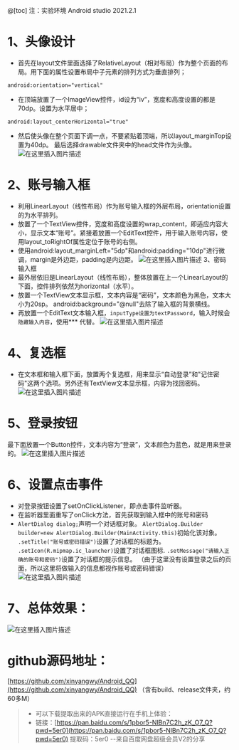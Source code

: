 @[toc]
注：实验环境 Android studio 2021.2.1
# 1、头像设计
+ 首先在layout文件里面选择了RelativeLayout（相对布局）作为整个页面的布局。用下面的属性设置布局中子元素的排列方式为垂直排列；

```
android:orientation="vertical"  
```

+ 在顶端放置了一个ImageView控件，id设为“iv”，宽度和高度设置的都是70dp。设置为水平居中；

```
android:layout_centerHorizontal="true"  
```
+ 然后使头像在整个页面下调一点，不要紧贴着顶端，所以layout_marginTop设置为40dp。
最后选择drawable文件夹中的head文件作为头像。
![在这里插入图片描述](https://i-blog.csdnimg.cn/blog_migrate/fea0b0a6166f5eff6dbd6552d28977d8.png)
# 2、账号输入框
+ 利用LinearLayout（线性布局）作为账号输入框的外层布局，orientation设置的为水平排列。
+ 放置了一个TextView控件，宽度和高度设置的wrap_content，即适应内容大小，显示文本“账号”。紧接着放置一个EditText控件，用于输入账号内容，使用layout_toRightOf属性定位于账号的右侧。
+ 使用android:layout_marginLeft="5dp"和android:padding="10dp"进行微调，margin是外边距，padding是内边距。
![在这里插入图片描述](https://i-blog.csdnimg.cn/blog_migrate/c0455a01828ba84494ac81e55d5171c6.png)
3、密码输入框
+ 最外层依旧是LinearLayout（线性布局），整体放置在上一个LinearLayout的下面，控件排列依然为horizontal（水平）。
+ 放置一个TextView文本显示框，文本内容是“密码”，文本颜色为黑色，文本大小为20sp。
android:background="@null"去除了输入框的背景横线。
+ 再放置一个EditText文本输入框，`inputType设置为textPassword`，输入时候会`隐藏输入内容`，使用*** 代替。
![在这里插入图片描述](https://i-blog.csdnimg.cn/blog_migrate/a428af1b44d3b62429c7f0dc27860742.png)
# 4、复选框
+ 在文本框和输入框下面，放置两个复选框，用来显示“自动登录”和"记住密码"这两个选项。另外还有TextView文本显示框，内容为找回密码。
![在这里插入图片描述](https://i-blog.csdnimg.cn/blog_migrate/a513039bae226ab290b9482598437c44.png)
# 5、登录按钮
最下面放置一个Button控件，文本内容为“登录”，文本颜色为蓝色，就是用来登录的。
![在这里插入图片描述](https://i-blog.csdnimg.cn/blog_migrate/a6ea9941a216fe2acff01997d8b91c11.png)
# 6、设置点击事件
+ 对登录按钮设置了setOnClickListener，即点击事件监听器。
+ 在监听器里面重写了onClick方法，首先获取到输入框中的账号和密码
+ `AlertDialog dialog;`声明一个对话框对象。
`AlertDialog.Builder builder=new AlertDialog.Builder(MainActivity.this)`初始化该对象。
`.setTitle("账号或密码错误")`设置了对话框的标题为。
`.setIcon(R.mipmap.ic_launcher)`设置了对话框图标.
`.setMessage("请输入正确的账号和密码")`设置了对话框的提示信息。
（由于这里没有设置登录之后的页面，所以这里将做输入的信息都视作账号或密码错误）
![在这里插入图片描述](https://i-blog.csdnimg.cn/blog_migrate/487a833fdd43913b14b75048db831a8e.png)
# 7、总体效果：
![在这里插入图片描述](https://i-blog.csdnimg.cn/blog_migrate/c7c085760293eaad9e6caf41b215f419.png)



# github源码地址：
[https://github.com/xinyangwy/Android_QQ](https://github.com/xinyangwy/Android_QQ)
（含有build、release文件夹，约60多M）

> + 可以下载提取出来的APK直接运行在手机上体验：
> + 链接：[https://pan.baidu.com/s/1pbor5-NlBn7C2h_zK_O7_Q?pwd=5er0](https://pan.baidu.com/s/1pbor5-NlBn7C2h_zK_O7_Q?pwd=5er0)  提取码：5er0 
> --来自百度网盘超级会员V2的分享
